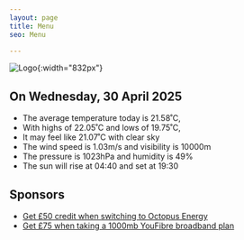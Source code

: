 ```yaml
---
layout: page
title: Menu
seo: Menu

---
```


![Logo](/images/logo.jpg){:width="832px"}

<!-- weather_marker starts -->
## On Wednesday, 30 April 2025

- The average temperature today is 21.58˚C,
- With highs of 22.05˚C and lows of 19.75˚C,
- It may feel like 21.07˚C with clear sky
- The wind speed is 1.03m/s and visibility is 10000m
- The pressure is 1023hPa and humidity is 49%
- The sun will rise at 04:40 and set at 19:30

<!-- weather_marker ends -->

## Sponsors

- [Get £50 credit when switching to Octopus Energy](https://bit.ly/3oD1nnS)
- [Get £75 when taking a 1000mb YouFibre broadband plan](https://aklam.io/91zWhU?)

